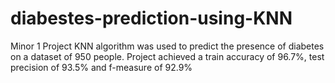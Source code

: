 # diabestes-prediction-using-KNN
Minor 1 Project
KNN algorithm was used to predict the presence of diabetes on a dataset of 950 people.
Project achieved a train accuracy of 96.7%, test precision of 93.5% and f-measure of 92.9%
